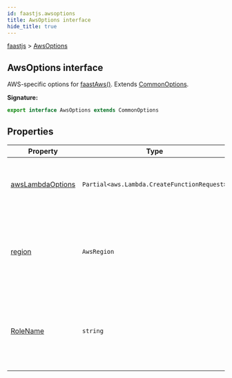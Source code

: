 ```yaml
---
id: faastjs.awsoptions
title: AwsOptions interface
hide_title: true
---
```

[faastjs](./faastjs.md) &gt; [AwsOptions](./faastjs.awsoptions.md)

## AwsOptions interface

AWS-specific options for [faastAws()](./faastjs.faastaws.md)<!-- -->. Extends [CommonOptions](./faastjs.commonoptions.md)<!-- -->.

<b>Signature:</b>

```typescript
export interface AwsOptions extends CommonOptions 
```

## Properties

|  Property | Type | Description |
|  --- | --- | --- |
|  [awsLambdaOptions](./faastjs.awsoptions.awslambdaoptions.md) | <code>Partial&lt;aws.Lambda.CreateFunctionRequest&gt;</code> | Additional options to pass to AWS Lambda creation. See [CreateFunction](https://docs.aws.amazon.com/lambda/latest/dg/API_CreateFunction.html)<!-- -->. |
|  [region](./faastjs.awsoptions.region.md) | <code>AwsRegion</code> | The region to create resources in. Garbage collection is also limited to this region. Default: <code>&quot;us-west-2&quot;</code>. |
|  [RoleName](./faastjs.awsoptions.rolename.md) | <code>string</code> | The role that the lambda function will assume when executing user code. Default: <code>&quot;faast-cached-lambda-role&quot;</code>. Rarely used. |
